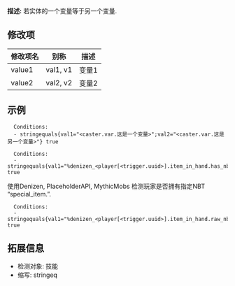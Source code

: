 **描述:** 若实体的一个变量等于另一个变量.

修改项
---

| 修改项名  | 别称           | 描述                      |
| --------- | -------------- | ------------------------- |
| value1 | val1, v1 | 变量1 |
| value2 | val2, v2 | 变量2 |

示例
---

```
  Conditions:
  - stringequals{val1="<caster.var.这是一个变量>";val2="<caster.var.这是另一个变量>"} true
```
```
  Conditions:
  - stringequals{val1="%denizen_<player[<trigger.uuid>].item_in_hand.has_nbt[special_item]>%";val2="true"} true
```
使用Denizen, PlaceholderAPI, MythicMobs 检测玩家是否拥有指定NBT “special_item.”.
```
  Conditions:
  - stringequals{val1="%denizen_<player[<trigger.uuid>].item_in_hand.raw_nbt.get[mythic_type].after[string:]>%";val2="SomeMythicItem"} true
```

拓展信息
---

- 检测对象: 技能
- 缩写: stringeq